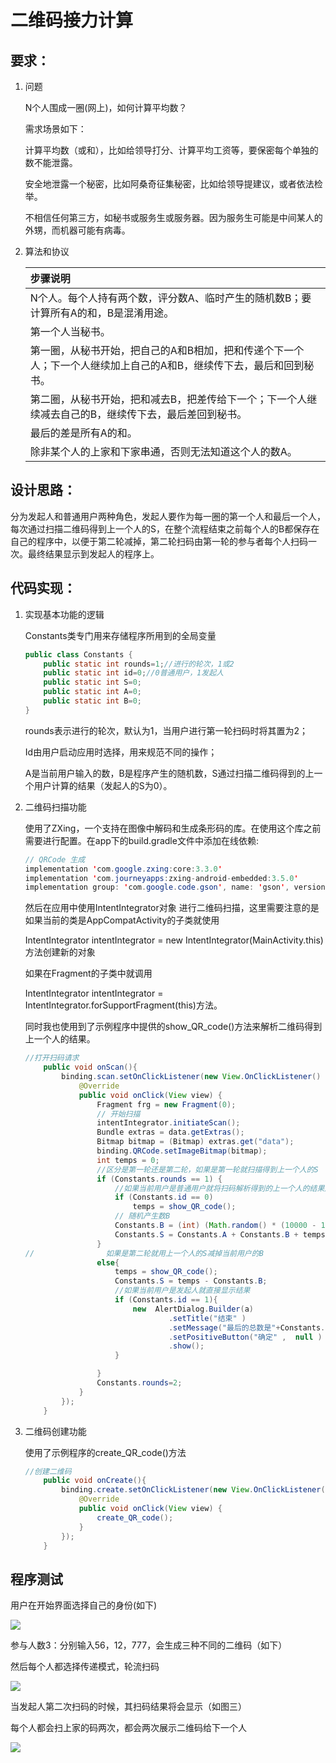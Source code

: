 # 二维码接力计算

## 要求：

1. 问题

   N个人围成一圈(网上)，如何计算平均数？

   需求场景如下：

   计算平均数（或和），比如给领导打分、计算平均工资等，要保密每个单独的数不能泄露。

   安全地泄露一个秘密，比如阿桑奇征集秘密，比如给领导提建议，或者依法检举。

   不相信任何第三方，如秘书或服务生或服务器。因为服务生可能是中间某人的外甥，而机器可能有病毒。

2. 算法和协议

   | 步骤说明                                                     |
   | :----------------------------------------------------------- |
   | N个人。每个人持有两个数，评分数A、临时产生的随机数B；要计算所有A的和，B是混淆用途。 |
   | 第一个人当秘书。                                             |
   | 第一圈，从秘书开始，把自己的A和B相加，把和传递个下一个人；下一个人继续加上自己的A和B，继续传下去，最后和回到秘书。 |
   | 第二圈，从秘书开始，把和减去B，把差传给下一个；下一个人继续减去自己的B，继续传下去，最后差回到秘书。 |
   | 最后的差是所有A的和。                                        |
   | 除非某个人的上家和下家串通，否则无法知道这个人的数A。        |

   

## 设计思路：

分为发起人和普通用户两种角色，发起人要作为每一圈的第一个人和最后一个人，每次通过扫描二维码得到上一个人的S，在整个流程结束之前每个人的B都保存在自己的程序中，以便于第二轮减掉，第二轮扫码由第一轮的参与者每个人扫码一次。最终结果显示到发起人的程序上。

## 代码实现：

1. 实现基本功能的逻辑

   Constants类专门用来存储程序所用到的全局变量

   ```java
   public class Constants {
       public static int rounds=1;//进行的轮次，1或2
       public static int id=0;//0普通用户，1发起人
       public static int S=0;
       public static int A=0;
       public static int B=0;
   }
   
   ```

   rounds表示进行的轮次，默认为1，当用户进行第一轮扫码时将其置为2；

   Id由用户启动应用时选择，用来规范不同的操作；

   A是当前用户输入的数，B是程序产生的随机数，S通过扫描二维码得到的上一个用户计算的结果（发起人的S为0）。

2. 二维码扫描功能

   使用了ZXing，一个支持在图像中解码和生成条形码的库。在使用这个库之前需要进行配置。在app下的build.gradle文件中添加在线依赖:

   ```java
   // QRCode 生成
   implementation 'com.google.zxing:core:3.3.0'
   implementation 'com.journeyapps:zxing-android-embedded:3.5.0'
   implementation group: 'com.google.code.gson', name: 'gson', version: '2.8.6'
   
   ```

   然后在应用中使用IntentIntegrator对象 进行二维码扫描，这里需要注意的是如果当前的类是AppCompatActivity的子类就使用

   IntentIntegrator intentIntegrator = new IntentIntegrator(MainActivity.this)方法创建新的对象

   如果在Fragment的子类中就调用

   IntentIntegrator intentIntegrator = IntentIntegrator.forSupportFragment(this)方法。

   同时我也使用到了示例程序中提供的show_QR_code()方法来解析二维码得到上一个人的结果。

   ```java
   //打开扫码请求
       public void onScan(){
           binding.scan.setOnClickListener(new View.OnClickListener() {
               @Override
               public void onClick(View view) {
                   Fragment frg = new Fragment(0);
                   // 开始扫描
                   intentIntegrator.initiateScan();
                   Bundle extras = data.getExtras();
                   Bitmap bitmap = (Bitmap) extras.get("data");
                   binding.QRCode.setImageBitmap(bitmap);
                   int temps = 0;
                   //区分是第一轮还是第二轮，如果是第一轮就扫描得到上一个人的S
                   if (Constants.rounds == 1) {
                       //如果当前用户是普通用户就将扫码解析得到的上一个人的结果加入到当前用户的S中
                       if (Constants.id == 0)
                           temps = show_QR_code();
                       // 随机产生数B
                       Constants.B = (int) (Math.random() * (10000 - 100) + 10);
                       Constants.S = Constants.A + Constants.B + temps;
                   }
   //                如果是第二轮就用上一个人的S减掉当前用户的B
                   else{
                       temps = show_QR_code();
                       Constants.S = temps - Constants.B;
                       //如果当前用户是发起人就直接显示结果
                       if (Constants.id == 1){
                           new  AlertDialog.Builder(a)
                                   .setTitle("结束" )
                                   .setMessage("最后的总数是"+Constants.S)
                                   .setPositiveButton("确定" ,  null )
                                   .show();
                       }
   
                   }
                   Constants.rounds=2;
               }
           });
       }
   
   ```

   

3. 二维码创建功能

   使用了示例程序的create_QR_code()方法

   ```java
   //创建二维码
       public void onCreate(){
           binding.create.setOnClickListener(new View.OnClickListener() {
               @Override
               public void onClick(View view) {
                   create_QR_code();
               }
           });
       }
   
   ```

   

## 程序测试

用户在开始界面选择自己的身份(如下)

![](image001.png)

参与人数3：分别输入56，12，777，会生成三种不同的二维码（如下）

然后每个人都选择传递模式，轮流扫码

![](image003.png)

当发起人第二次扫码的时候，其扫码结果将会显示（如图三）

每个人都会扫上家的码两次，都会两次展示二维码给下一个人

![](image005.png)
